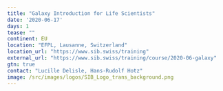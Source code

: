 ```yaml
---
title: "Galaxy Introduction for Life Scientists"
date: '2020-06-17'
days: 1
tease: ""
continent: EU
location: "EFPL, Lausanne, Switzerland"
location_url: "https://www.sib.swiss/training"
external_url: "https://www.sib.swiss/training/course/2020-06-galaxy"
gtn: true
contact: "Lucille Delisle, Hans-Rudolf Hotz"
image: /src/images/logos/SIB_Logo_trans_background.png
---
```

